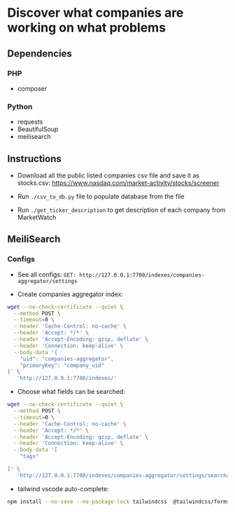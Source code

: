 # Discover what companies are working on what problems


## Dependencies

### PHP

- composer

### Python

- requests
- BeautifulSoup
- meilisearch



## Instructions
- Download all the public listed companies csv file and save it as stocks.csv:  https://www.nasdaq.com/market-activity/stocks/screener

- Run `./csv_to_db.py` file to populate database from the file

- Run `./get_ticker_description` to get description of each company from MarketWatch

## MeiliSearch


### Configs

- See all configs: `GET: http://127.0.0.1:7700/indexes/companies-aggregator/settings`

- Create companies aggregator index:
```bash
wget --no-check-certificate --quiet \
  --method POST \
  --timeout=0 \
  --header 'Cache-Control: no-cache' \
  --header 'Accept: */*' \
  --header 'Accept-Encoding: gzip, deflate' \
  --header 'Connection: keep-alive' \
  --body-data '{
    "uid": "companies-aggregator",
    "primaryKey": "company_uid"  
}' \
   'http://127.0.0.1:7700/indexes/'
```

- Choose what fields can be searched:
```bash
wget --no-check-certificate --quiet \
  --method POST \
  --timeout=0 \
  --header 'Cache-Control: no-cache' \
  --header 'Accept: */*' \
  --header 'Accept-Encoding: gzip, deflate' \
  --header 'Connection: keep-alive' \
  --body-data '[
    "tags"

]' \
   'http://127.0.0.1:7700/indexes/companies-aggregator/settings/searchable-attributes'
```

- tailwind vscode auto-complete:

```bash
npm install --no-save --no-package-lock tailwindcss  @tailwindcss/forms
```
